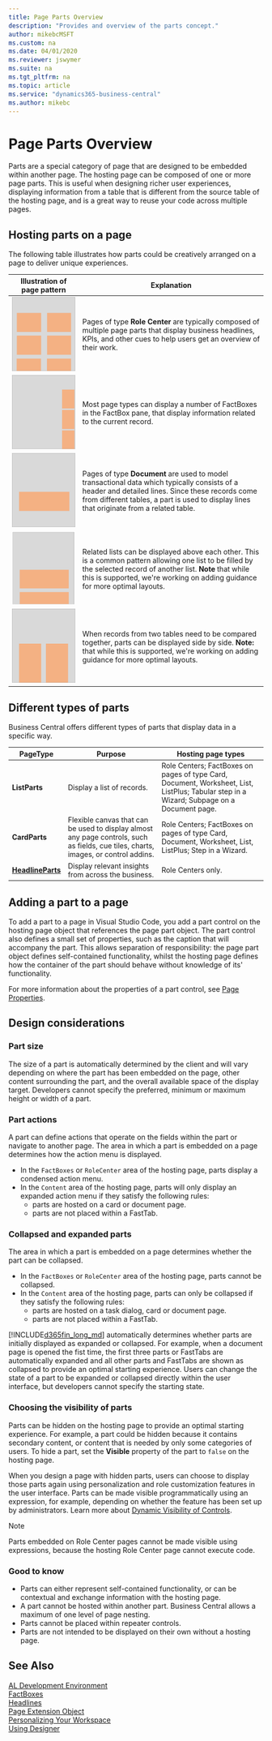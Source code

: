 ```yaml
---
title: Page Parts Overview
description: "Provides and overview of the parts concept."
author: mikebcMSFT
ms.custom: na
ms.date: 04/01/2020
ms.reviewer: jswymer
ms.suite: na
ms.tgt_pltfrm: na
ms.topic: article
ms.service: "dynamics365-business-central"
ms.author: mikebc
---
```

# Page Parts Overview

Parts are a special category of page that are designed to be embedded within another page. The hosting page can be composed of one or more page parts. This is useful when designing richer user experiences, displaying information from a table that is different from the source table of the hosting page, and is a great way to reuse your code across multiple pages.

## Hosting parts on a page
The following table illustrates how parts could be creatively arranged on a page to deliver unique experiences.

|Illustration of page pattern|Explanation|
|---|---|
|![Illustration of a Role Center page consisting of multiple parts.](media/parts-rolecenter-illustration.png)|Pages of type **Role Center** are typically composed of multiple page parts that display business headlines, KPIs, and other cues to help users get an overview of their work.|
|![Illustration of a page displaying multiple FactBoxes in the FactBox pane.](media/parts-factbox-illustration.png)|Most page types can display a number of FactBoxes in the FactBox pane, that display information related to the current record.|
|![Illustration of a document page displaying an embedded list.](media/parts-document-illustration.png)|Pages of type **Document** are  used to model transactional data which typically consists of a header and detailed lines. Since these records come from different tables, a part is used to display lines that originate from a related table.|
|![Illustration of a page displaying multiple parts above each other.](media/parts-multipart-illustration.png)|Related lists can be displayed above each other. This is a common pattern allowing one list to be filled by the selected record of another list. **Note** that while this is supported, we're working on adding guidance for more optimal layouts.|
|![Illustration of a page displaying multiple parts side by side.](media/parts-sidebyside-illustration.png)|When records from two tables need to be compared together, parts can be displayed side by side. **Note:** that while this is supported, we're working on adding guidance for more optimal layouts.|

## Different types of parts
Business Central offers different types of parts that display data in a specific way.

|PageType|Purpose|Hosting page types|
|----|---|---|
|**ListParts**|Display a list of records.|Role Centers; FactBoxes on pages of type Card, Document, Worksheet, List, ListPlus; Tabular step in a Wizard; Subpage on a Document page.|
|**CardParts**|Flexible canvas that can be used to display almost any page controls, such as fields, cue tiles, charts, images, or control addins.|Role Centers; FactBoxes on pages of type Card, Document, Worksheet, List, ListPlus; Step in a Wizard.|
|[**HeadlineParts**](devenv-create-role-center-headline.md)|Display relevant insights from across the business.|Role Centers only.|


## Adding a part to a page
To add a part to a page in Visual Studio Code, you add a part control on the hosting page object that references the page part object. The part control also defines a small set of properties, such as the caption that will accompany the part. This allows separation of responsibility: the page part object defines self-contained functionality, whilst the hosting page defines how the container of the part should behave without knowledge of its' functionality.

<!-- A code snippet will be added here. -->

For more information about the properties of a part control, see [Page Properties](properties/devenv-page-property-overview.md).


## Design considerations

### Part size
The size of a part is automatically determined by the client and will vary depending on where the part has been embedded on the page, other content surrounding the part, and the overall available space of the display target. Developers cannot specify the preferred, minimum or maximum height or width of a part.

### Part actions
A part can define actions that operate on the fields within the part or navigate to another page. The area in which a part is embedded on a page determines how the action menu is displayed.
- In the `FactBoxes` or `RoleCenter` area of the hosting page, parts display a condensed action menu.
- In the `Content` area of the hosting page, parts will only display an expanded action menu if they satisfy the following rules:
  - parts are hosted on a card or document page.  
  - parts are not placed within a FastTab.  

### Collapsed and expanded parts
The area in which a part is embedded on a page determines whether the part can be collapsed.
- In the `FactBoxes` or `RoleCenter` area of the hosting page, parts cannot be collapsed.  
- In the `Content` area of the hosting page, parts can only be collapsed if they satisfy the following rules:
    - parts are hosted on a task dialog, card or document page.  
    - parts are not placed within a FastTab.  

[!INCLUDE[d365fin_long_md](includes/d365fin_long_md.md)] automatically determines whether parts are initially displayed as expanded or collapsed. For example, when a document page is opened the fist time, the first three parts or FastTabs are automatically expanded and all other parts and FastTabs are shown as collapsed to provide an optimal starting experience. Users can change the state of a part to be expanded or collapsed directly within the user interface, but developers cannot specify the starting state. 
 
### Choosing the visibility of parts
Parts can be hidden on the hosting page to provide an optimal starting experience. For example, a part could be hidden because it contains secondary content, or content that is needed by only some categories of users. To hide a part, set the **Visible** property of the part to `false` on the hosting page.  

When you design a page with hidden parts, users can choose to display those parts again using personalization and role customization features in the user interface. Parts can be made visible programmatically using an expression, for example, depending on whether the feature has been set up by administrators. Learn more about [Dynamic Visibility of Controls](/properties/devenv-visible-property.md#dynamic-visibility-of-controls).

> [!NOTE]  
> Parts embedded on Role Center pages cannot be made visible using expressions, because the hosting Role Center page cannot execute code.


### Good to know
- Parts can either represent self-contained functionality, or can be contextual and exchange information with the hosting page.
- A part cannot be hosted within another part. Business Central allows a maximum of one level of page nesting.
- Parts cannot be placed within repeater controls.
- Parts are not intended to be displayed on their own without a hosting page.


## See Also
[AL Development Environment](devenv-reference-overview.md)  
[FactBoxes](devenv-adding-a-factbox-to-page.md)  
[Headlines](devenv-create-role-center-headline.md)  
[Page Extension Object](devenv-page-ext-object.md)  
[Personalizing Your Workspace](/dynamics365/business-central/ui-personalization-user)  
[Using Designer](devenv-inclient-designer.md)  
<!-- [Designing pages with multiple lists](devenv-designing-multilist-pages.md) -->
